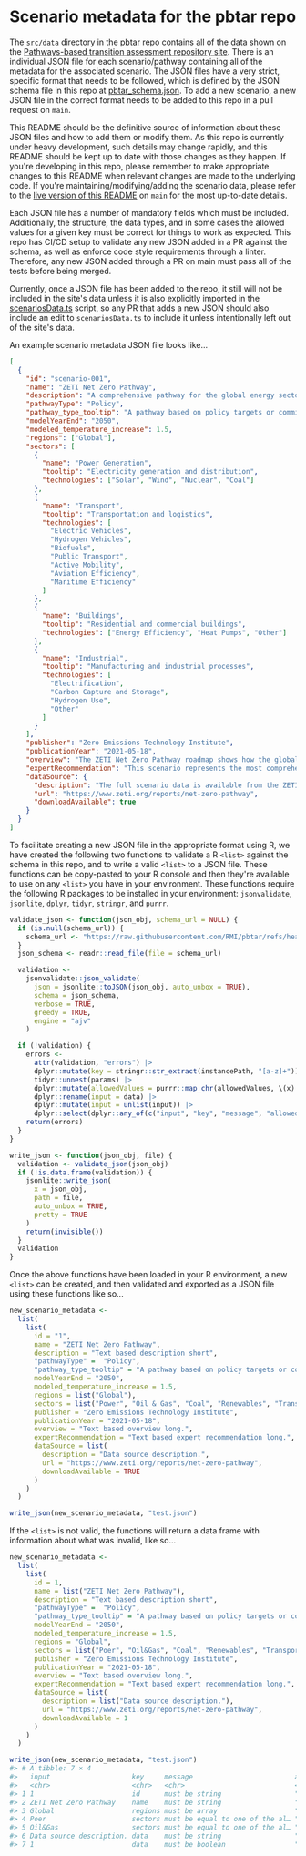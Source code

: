 # Scenario metadata for the pbtar repo

The [`src/data`](https://github.com/RMI/pbtar/tree/main/src/data) directory in the [pbtar](https://github.com/RMI/pbtar) repo contains all of the data shown on the [Pathways-based transition assessment repository site](https://green-pebble-01f5d5c1e-main.westus2.6.azurestaticapps.net). There is an individual JSON file for each scenario/pathway containing all of the metadata for the associated scenario. The JSON files have a very strict, specific format that needs to be followed, which is defined by the JSON schema file in this repo at [pbtar_schema.json](https://github.com/RMI/pbtar/blob/main/pbtar_schema.json). To add a new scenario, a new JSON file in the correct format needs to be added to this repo in a pull request on `main`.

This README should be the definitive source of information about these JSON files and how to add them or modify them. As this repo is currently under heavy development, such details may change rapidly, and this README should be kept up to date with those changes as they happen. If you're developing in this repo, please remember to make appropriate changes to this README when relevant changes are made to the underlying code. If you're maintaining/modifying/adding the scenario data, please refer to the [live version of this README](https://github.com/RMI/pbtar/blob/main/src/data/README.md) on `main` for the most up-to-date details.

Each JSON file has a number of mandatory fields which must be included. Additionally, the structure, the data types, and in some cases the allowed values for a given key must be correct for things to work as expected. This repo has CI/CD setup to validate any new JSON added in a PR against the schema, as well as enforce code style requirements through a linter. Therefore, any new JSON added through a PR on main must pass all of the tests before being merged.

Currently, once a JSON file has been added to the repo, it still will not be included in the site's data unless it is also explicitly imported in the [scenariosData.ts](https://github.com/RMI/pbtar/blob/main/src/data/scenariosData.ts) script, so any PR that adds a new JSON should also include an edit to `scenariosData.ts` to include it unless intentionally left out of the site's data.

An example scenario metadata JSON file looks like...

```json
[
  {
    "id": "scenario-001",
    "name": "ZETI Net Zero Pathway",
    "description": "A comprehensive pathway for the global energy sector to reach net zero by 2050",
    "pathwayType": "Policy",
    "pathway_type_tooltip": "A pathway based on policy targets or commitments, rather than modeled projections.",
    "modelYearEnd": "2050",
    "modeled_temperature_increase": 1.5,
    "regions": ["Global"],
    "sectors": [
      {
        "name": "Power Generation",
        "tooltip": "Electricity generation and distribution",
        "technologies": ["Solar", "Wind", "Nuclear", "Coal"]
      },
      {
        "name": "Transport",
        "tooltip": "Transportation and logistics",
        "technologies": [
          "Electric Vehicles",
          "Hydrogen Vehicles",
          "Biofuels",
          "Public Transport",
          "Active Mobility",
          "Aviation Efficiency",
          "Maritime Efficiency"
        ]
      },
      {
        "name": "Buildings",
        "tooltip": "Residential and commercial buildings",
        "technologies": ["Energy Efficiency", "Heat Pumps", "Other"]
      },
      {
        "name": "Industrial",
        "tooltip": "Manufacturing and industrial processes",
        "technologies": [
          "Electrification",
          "Carbon Capture and Storage",
          "Hydrogen Use",
          "Other"
        ]
      }
    ],
    "publisher": "Zero Emissions Technology Institute",
    "publicationYear": "2021-05-18",
    "overview": "The ZETI Net Zero Pathway roadmap shows how the global energy sector can achieve net zero emissions by 2050. It is designed to examine what would need to happen to the energy system over the next 30 years to achieve net zero emissions by 2050. The pathway calls for rapid deployment of available technologies between now and 2030, with clean technologies in heavy industry and long-distance transport developed and brought to market in the 2030s. The pathway also requires innovation, international cooperation, and significant investment.",
    "expertRecommendation": "This scenario represents the most comprehensive global pathway to net zero and is highly recommended as a reference scenario for any climate transition assessment. It has excellent sectoral coverage and provides detailed milestones for different technologies and regions. However, analysts should note that it may be less detailed for specific regional considerations in Southeast Asia or other developing regions. Consider complementing this scenario with regional scenarios for a more complete assessment.",
    "dataSource": {
      "description": "The full scenario data is available from the ZETI website. Free summary data is available for download, while complete datasets require a ZETI data subscription.",
      "url": "https://www.zeti.org/reports/net-zero-pathway",
      "downloadAvailable": true
    }
  }
]
```

To facilitate creating a new JSON file in the appropriate format using R, we have created the following two functions to validate a R `<list>` against the schema in this repo, and to write a valid `<list>` to a JSON file. These functions can be copy-pasted to your R console and then they're available to use on any `<list>` you have in your environment. These functions require the following R packages to be installed in your environment: `jsonvalidate`, `jsonlite`, `dplyr`, `tidyr`, `stringr`, and `purrr`.

```r
validate_json <- function(json_obj, schema_url = NULL) {
  if (is.null(schema_url)) {
    schema_url <- "https://raw.githubusercontent.com/RMI/pbtar/refs/heads/main/pbtar_schema.json"
  }
  json_schema <- readr::read_file(file = schema_url)

  validation <-
    jsonvalidate::json_validate(
      json = jsonlite::toJSON(json_obj, auto_unbox = TRUE),
      schema = json_schema,
      verbose = TRUE,
      greedy = TRUE,
      engine = "ajv"
    )

  if (!validation) {
    errors <-
      attr(validation, "errors") |>
      dplyr::mutate(key = stringr::str_extract(instancePath, "[a-z]+")) |>
      tidyr::unnest(params) |>
      dplyr::mutate(allowedValues = purrr::map_chr(allowedValues, \(x) paste0(x, collapse = ", "))) |>
      dplyr::rename(input = data) |>
      dplyr::mutate(input = unlist(input)) |>
      dplyr::select(dplyr::any_of(c("input", "key", "message", "allowedValues")))
    return(errors)
  }
}

write_json <- function(json_obj, file) {
  validation <- validate_json(json_obj)
  if (!is.data.frame(validation)) {
    jsonlite::write_json(
      x = json_obj,
      path = file,
      auto_unbox = TRUE,
      pretty = TRUE
    )
    return(invisible())
  }
  validation
}
```

Once the above functions have been loaded in your R environment, a new `<list>` can be created, and then validated and exported as a JSON file using these functions like so...

```r
new_scenario_metadata <-
  list(
    list(
      id = "1",
      name = "ZETI Net Zero Pathway",
      description = "Text based description short",
      "pathwayType" =  "Policy",
      "pathway_type_tooltip" = "A pathway based on policy targets or commitments, rather than modeled projections.",
      modelYearEnd = "2050",
      modeled_temperature_increase = 1.5,
      regions = list("Global"),
      sectors = list("Power", "Oil & Gas", "Coal", "Renewables", "Transport", "Buildings", "Industrial"),
      publisher = "Zero Emissions Technology Institute",
      publicationYear = "2021-05-18",
      overview = "Text based overview long.",
      expertRecommendation = "Text based expert recommendation long.",
      dataSource = list(
        description = "Data source description.",
        url = "https://www.zeti.org/reports/net-zero-pathway",
        downloadAvailable = TRUE
      )
    )
  )

write_json(new_scenario_metadata, "test.json")
```

If the `<list>` is not valid, the functions will return a data frame with information about what was invalid, like so...

```r
new_scenario_metadata <-
  list(
    list(
      id = 1,
      name = list("ZETI Net Zero Pathway"),
      description = "Text based description short",
      "pathwayType" =  "Policy",
      "pathway_type_tooltip" = "A pathway based on policy targets or commitments, rather than modeled projections.",
      modelYearEnd = "2050",
      modeled_temperature_increase = 1.5,
      regions = "Global",
      sectors = list("Poer", "Oil&Gas", "Coal", "Renewables", "Transport", "Buildings", "Industrial"),
      publisher = "Zero Emissions Technology Institute",
      publicationYear = "2021-05-18",
      overview = "Text based overview long.",
      expertRecommendation = "Text based expert recommendation long.",
      dataSource = list(
        description = list("Data source description."),
        url = "https://www.zeti.org/reports/net-zero-pathway",
        downloadAvailable = 1
      )
    )
  )

write_json(new_scenario_metadata, "test.json")
#> # A tibble: 7 × 4
#>   input                    key     message                         allowedValues
#>   <chr>                    <chr>   <chr>                           <chr>
#> 1 1                        id      must be string                  ""
#> 2 ZETI Net Zero Pathway    name    must be string                  ""
#> 3 Global                   regions must be array                   ""
#> 4 Poer                     sectors must be equal to one of the al… "Agriculture…
#> 5 Oil&Gas                  sectors must be equal to one of the al… "Agriculture…
#> 6 Data source description. data    must be string                  ""
#> 7 1                        data    must be boolean                 ""
```
